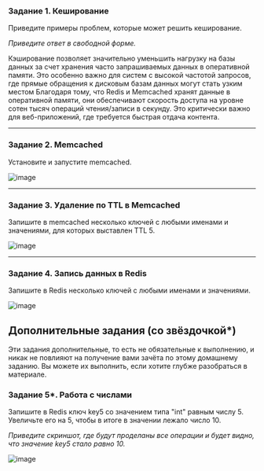 ### Задание 1. Кеширование 

Приведите примеры проблем, которые может решить кеширование. 

*Приведите ответ в свободной форме.*

Кэширование позволяет значительно уменьшить нагрузку на базы данных за счет хранения часто запрашиваемых данных в оперативной памяти. Это особенно важно для систем с высокой частотой запросов, где прямые обращения к дисковым базам данных могут стать узким местом
Благодаря тому, что Redis и Memcached хранят данные в оперативной памяти, они обеспечивают скорость доступа на уровне сотен тысяч операций чтения/записи в секунду. Это критически важно для веб-приложений, где требуется быстрая отдача контента.


---

### Задание 2. Memcached

Установите и запустите memcached.

![image](https://github.com/user-attachments/assets/e9b42e58-24cd-4ac5-bf2b-8483d382e699)


---

### Задание 3. Удаление по TTL в Memcached

Запишите в memcached несколько ключей с любыми именами и значениями, для которых выставлен TTL 5. 

![image](https://github.com/user-attachments/assets/4b319265-c89e-4eaa-838f-2381099c7449)


---

### Задание 4. Запись данных в Redis

Запишите в Redis несколько ключей с любыми именами и значениями. 

![image](https://github.com/user-attachments/assets/6b0c29fd-2a5f-43b3-8613-8d7f00d475fd)



## Дополнительные задания (со звёздочкой*)
Эти задания дополнительные, то есть не обязательные к выполнению, и никак не повлияют на получение вами зачёта по этому домашнему заданию. Вы можете их выполнить, если хотите глубже разобраться в материале.

### Задание 5*. Работа с числами 

Запишите в Redis ключ key5 со значением типа "int" равным числу 5. Увеличьте его на 5, чтобы в итоге в значении лежало число 10.  

*Приведите скриншот, где будут проделаны все операции и будет видно, что значение key5 стало равно 10.*

![image](https://github.com/user-attachments/assets/c53b8143-aea2-4c75-89f5-685dbca0b395)

